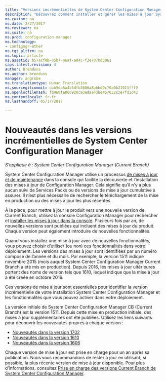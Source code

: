 ```yaml
---
title: "Versions incrémentielles de System Center Configuration Manager | Microsoft Docs"
description: "Découvrez comment installer et gérer les mises à jour System Center Configuration Manager."
ms.custom: na
ms.date: 3/27/2017
ms.reviewer: na
ms.suite: na
ms.prod: configuration-manager
ms.technology:
- configmgr-other
ms.tgt_pltfrm: na
ms.topic: article
ms.assetid: b57acf0b-05b7-46af-ad4c-f3e707bd3861
caps.latest.revision: 4
author: Brenduns
ms.author: brenduns
manager: angrobe
ms.translationtype: Human Translation
ms.sourcegitcommit: dab5da5a4b5dfb3606a8a6bd0c70a0b21923fff9
ms.openlocfilehash: fb968fe866920c93edaa43be457032c3e7fd1c42
ms.contentlocale: fr-fr
ms.lasthandoff: 05/17/2017

---
```

# <a name="whats-new-in-system-center-configuration-manager-incremental-versions"></a>Nouveautés dans les versions incrémentielles de System Center Configuration Manager

*S’applique à : System Center Configuration Manager (Current Branch)*




 System Center Configuration Manager utilise un processus [de mises à jour et de maintenance](/sccm/core/servers/manage/updates) dans la console qui facilite la découverte et l’installation des mises à jour de Configuration Manager. Cela signifie qu’il n’y a plus aucun suivi de Services Packs ou de versions de mise à jour cumulative à assurer. Il n’est plus nécessaire de rechercher le téléchargement de la mise en production ou des mises à jour les plus récentes.

 À la place, pour mettre à jour le produit vers une nouvelle version de Current Branch, utilisez la console Configuration Manager pour rechercher et [installer les mises à jour dans la console](../../../core/servers/manage/install-in-console-updates.md). Plusieurs fois par an, de nouvelles versions sont publiées qui incluent des mises à jour du produit. Chaque version peut également introduire de nouvelles fonctionnalités.  

 Quand vous installez une mise à jour avec de nouvelles fonctionnalités, vous pouvez choisir d’utiliser (ou non) ces fonctionnalités dans votre déploiement. Les versions des mises à jour sont identifiées par un numéro composé de l’année et du mois. Par exemple, la version 1511 indique novembre 2015 (mois auquel System Center Configuration Manager Current Branch a été mis en production). Depuis 2016, les mises à jour ultérieures portent des noms de version tels que 1610, lequel indique que la mise à jour a été créée en octobre 2016.

 Ces versions de mise à jour sont essentielles pour identifier la version incrémentielle de votre installation System Center Configuration Manager et les fonctionnalités que vous pouvez activer dans votre déploiement.

 La version initiale de System Center Configuration Manager CB (Current Branch) est la version 1511. Depuis cette mise en production initiale, des mises à jour supplémentaires ont été publiées. Utilisez les liens suivants pour découvrir les nouveautés propres à chaque version :
  - [Nouveautés dans la version 1702](../../../core/plan-design/changes/whats-new-in-version-1702.md)
  - [Nouveautés dans la version 1610](../../../core/plan-design/changes/whats-new-in-version-1610.md)
  - [Nouveautés dans la version 1606](../../../core/plan-design/changes/whats-new-in-version-1606.md)  

<!-- 
  - [What's new in version 1602](../../../core/plan-design/changes/whats-new-in-version-1602.md)
-->

 Chaque version de mise à jour est prise en charge pour un an après sa publication. Nous vous recommandons de rester à jour en utilisant, si possible, la plus récente version de mise à jour disponible. Pour plus d’informations, consultez [Prise en charge des versions Current Branch de System Center Configuration Manager](../../../core/servers/manage/current-branch-versions-supported.md).  

